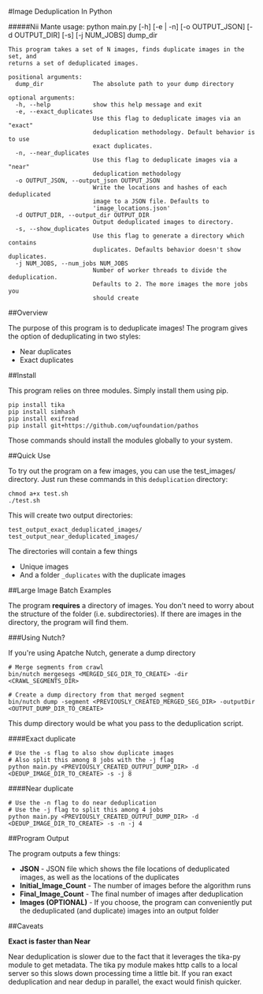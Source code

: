 #Image Deduplication In Python

#####Nii Mante
	usage: python main.py [-h] [-e | -n] [-o OUTPUT_JSON] [-d OUTPUT_DIR] [-s]
               [-j NUM_JOBS]
               dump_dir

	This program takes a set of N images, finds duplicate images in the set, and
	returns a set of deduplicated images.
	
	positional arguments:
	  dump_dir              The absolute path to your dump directory
	
	optional arguments:
	  -h, --help            show this help message and exit
	  -e, --exact_duplicates
	                        Use this flag to deduplicate images via an "exact"
	                        deduplication methodology. Default behavior is to use
	                        exact duplicates.
	  -n, --near_duplicates
	                        Use this flag to deduplicate images via a "near"
	                        deduplication methodology
	  -o OUTPUT_JSON, --output_json OUTPUT_JSON
	                        Write the locations and hashes of each deduplicated
	                        image to a JSON file. Defaults to
	                        'image_locations.json'
	  -d OUTPUT_DIR, --output_dir OUTPUT_DIR
	                        Output deduplicated images to directory.
	  -s, --show_duplicates
	                        Use this flag to generate a directory which contains
	                        duplicates. Defaults behavior doesn't show duplicates.
	  -j NUM_JOBS, --num_jobs NUM_JOBS
	                        Number of worker threads to divide the deduplication.
	                        Defaults to 2. The more images the more jobs you
	                        should create
	
##Overview

The purpose of this program is to deduplicate images! The program gives the option of deduplicating in two styles:

- Near duplicates
- Exact duplicates                        

##Install

This program relies on three modules. Simply install them using pip. 

	pip install tika
	pip install simhash
	pip install exifread
	pip install git+https://github.com/uqfoundation/pathos

Those commands should install the modules globally to your system.
	

##Quick Use

To try out the program on a few images, you can use the test_images/ directory.  Just run these commands in this `deduplication` directory:

	chmod a+x test.sh
	./test.sh

This will create two output directories:

	test_output_exact_deduplicated_images/
	test_output_near_deduplicated_images/

The directories will contain a few things

- Unique images
- And a folder `_duplicates` with the duplicate images
	

##Large Image Batch Examples

The program **requires** a directory of images. You don't need to worry about the structure of the folder (i.e. subdirectories). If there are images in the directory, the program will find them.

###Using Nutch?

If you're using Apatche Nutch, generate a dump directory

	# Merge segments from crawl
	bin/nutch mergesegs <MERGED_SEG_DIR_TO_CREATE> -dir <CRAWL_SEGMENTS_DIR>
	
	# Create a dump directory from that merged segment
	bin/nutch dump -segment <PREVIOUSLY_CREATED_MERGED_SEG_DIR> -outputDir <OUTPUT_DUMP_DIR_TO_CREATE>
	
This dump directory would be what you pass to the deduplication script.

####Exact duplicate


	# Use the -s flag to also show duplicate images
	# Also split this among 8 jobs with the -j flag
	python main.py <PREVIOUSLY_CREATED_OUTPUT_DUMP_DIR> -d <DEDUP_IMAGE_DIR_TO_CREATE> -s -j 8
	
####Near duplicate

	# Use the -n flag to do near deduplication
	# Use the -j flag to split this among 4 jobs
	python main.py <PREVIOUSLY_CREATED_OUTPUT_DUMP_DIR> -d <DEDUP_IMAGE_DIR_TO_CREATE> -s -n -j 4

##Program Output

The program outputs a few things:

- **JSON** - JSON file which shows the file locations of deduplicated images, as well as the locations of the duplicates
- **Initial_Image_Count** - The number of images before the algorithm runs
- **Final_Image_Count** - The final number of images after deduplication
- **Images (OPTIONAL)** - If you choose, the program can conveniently put the deduplicated (and duplicate) images into an output folder

##Caveats

**Exact is faster than Near**

Near deduplication is slower due to the fact that it leverages the tika-py module to get metadata.  The tika py module makes http calls to a local server so this slows down processing time a little bit. If you ran exact deduplication and near dedup in parallel, the exact would finish quicker.


